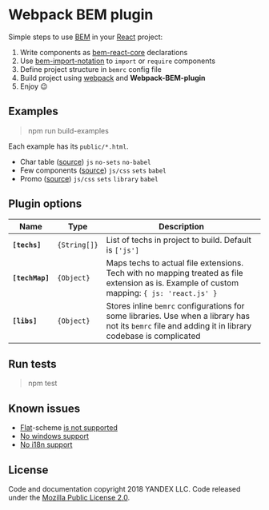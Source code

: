 # Webpack BEM plugin

Simple steps to use [BEM](https://en.bem.info/methodology/quick-start/) in your [React](https://reactjs.org/) project:

1. Write components as [bem-react-core](https://github.com/bem/bem-react-core) declarations
2. Use [bem-import-notation](https://github.com/bem/bem-sdk/tree/master/packages/import-notation#notation) to `import` or `require` components
3. Define project structure in `bemrc` config file
4. Build project using [webpack](https://github.com/webpack/webpack) and **Webpack-BEM-plugin**
5. Enjoy :wink:

## Examples

> npm run build-examples

Each example has its `public/*.html`.

* Char table ([source](https://github.com/bem/webpack-bem-plugin/tree/master/examples/char-table)) `js` `no-sets` `no-babel`
* Few components ([source](https://github.com/bem/webpack-bem-plugin/tree/master/examples/few-components)) `js/css` `sets` `babel`
* Promo ([source](https://github.com/bem/webpack-bem-plugin/tree/master/examples/promo)) `js/css` `sets` `library` `babel`

## Plugin options

|Name|Type|Description|
|----|----|-----------|
| **`[techs]`** | `{String[]}` | List of techs in project to build. Default is `['js']` |
| **`[techMap]`** | `{Object}` | Maps techs to actual file extensions. Tech with no mapping treated as file extension as is. Example of custom mapping: `{ js: 'react.js' }` |
| **`[libs]`** | `{Object}` | Stores inline `bemrc` configurations for some libraries. Use when a library has not its `bemrc` file and adding it in library codebase is complicated |

## Run tests

> npm test

## Known issues

* [Flat](https://en.bem.info/methodology/filestructure/#flat)-scheme [is not supported](https://github.com/bem/webpack-bem-plugin/issues/6)
* [No windows support](https://github.com/bem/webpack-bem-plugin/issues/4)
* [No i18n support](https://github.com/bem/webpack-bem-plugin/issues/7)

## License

Code and documentation copyright 2018 YANDEX LLC. Code released under the [Mozilla Public License 2.0](LICENSE.txt).
